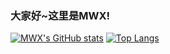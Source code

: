 ### 大家好~这里是MWX!
[![MWX's GitHub stats](https://github-readme-stats.vercel.app/api?username=mwx2006)](https://github.com/anuraghazra/github-readme-stats)
[![Top Langs](https://github-readme-stats.vercel.app/api/top-langs/?username=mwx2006&layout=compact)](https://github.com/anuraghazra/github-readme-stats)
<!--
**mwx2006/mwx2006** is a ✨ _special_ ✨ repository because its `README.md` (this file) appears on your GitHub profile.

Here are some ideas to get you started:

- 🔭 I’m currently working on ...
- 🌱 I’m currently learning ...
- 👯 I’m looking to collaborate on ...
- 🤔 I’m looking for help with ...
- 💬 Ask me about ...
- 📫 How to reach me: ...
- 😄 Pronouns: ...
- ⚡ Fun fact: ...
-->
